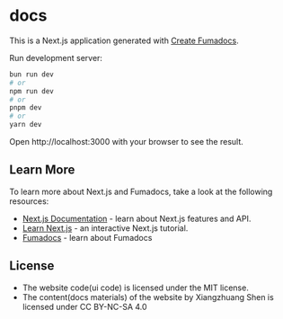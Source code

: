 # docs

This is a Next.js application generated with
[Create Fumadocs](https://github.com/fuma-nama/fumadocs).

Run development server:

```bash
bun run dev
# or
npm run dev
# or
pnpm dev
# or
yarn dev
```

Open http://localhost:3000 with your browser to see the result.

## Learn More

To learn more about Next.js and Fumadocs, take a look at the following
resources:

- [Next.js Documentation](https://nextjs.org/docs) - learn about Next.js
  features and API.
- [Learn Next.js](https://nextjs.org/learn) - an interactive Next.js tutorial.
- [Fumadocs](https://fumadocs.vercel.app) - learn about Fumadocs


## License
- The website code(ui code) is licensed under the MIT license. 
- The content(docs materials) of the website by Xiangzhuang Shen is licensed under CC BY-NC-SA 4.0
